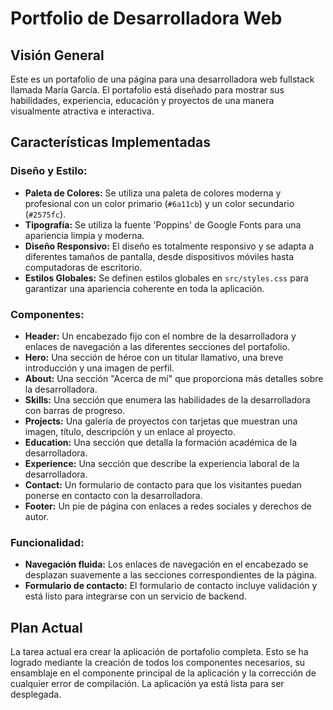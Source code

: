 # Portfolio de Desarrolladora Web

## Visión General

Este es un portafolio de una página para una desarrolladora web fullstack llamada María García. El portafolio está diseñado para mostrar sus habilidades, experiencia, educación y proyectos de una manera visualmente atractiva e interactiva.

## Características Implementadas

### **Diseño y Estilo:**

*   **Paleta de Colores:** Se utiliza una paleta de colores moderna y profesional con un color primario (`#6a11cb`) y un color secundario (`#2575fc`).
*   **Tipografía:** Se utiliza la fuente 'Poppins' de Google Fonts para una apariencia limpia y moderna.
*   **Diseño Responsivo:** El diseño es totalmente responsivo y se adapta a diferentes tamaños de pantalla, desde dispositivos móviles hasta computadoras de escritorio.
*   **Estilos Globales:** Se definen estilos globales en `src/styles.css` para garantizar una apariencia coherente en toda la aplicación.

### **Componentes:**

*   **Header:** Un encabezado fijo con el nombre de la desarrolladora y enlaces de navegación a las diferentes secciones del portafolio.
*   **Hero:** Una sección de héroe con un titular llamativo, una breve introducción y una imagen de perfil.
*   **About:** Una sección "Acerca de mí" que proporciona más detalles sobre la desarrolladora.
*   **Skills:** Una sección que enumera las habilidades de la desarrolladora con barras de progreso.
*   **Projects:** Una galería de proyectos con tarjetas que muestran una imagen, título, descripción y un enlace al proyecto.
*   **Education:** Una sección que detalla la formación académica de la desarrolladora.
*   **Experience:** Una sección que describe la experiencia laboral de la desarrolladora.
*   **Contact:** Un formulario de contacto para que los visitantes puedan ponerse en contacto con la desarrolladora.
*   **Footer:** Un pie de página con enlaces a redes sociales y derechos de autor.

### **Funcionalidad:**

*   **Navegación fluida:** Los enlaces de navegación en el encabezado se desplazan suavemente a las secciones correspondientes de la página.
*   **Formulario de contacto:** El formulario de contacto incluye validación y está listo para integrarse con un servicio de backend.

## Plan Actual

La tarea actual era crear la aplicación de portafolio completa. Esto se ha logrado mediante la creación de todos los componentes necesarios, su ensamblaje en el componente principal de la aplicación y la corrección de cualquier error de compilación. La aplicación ya está lista para ser desplegada.
